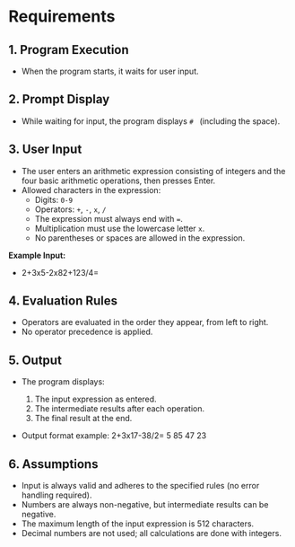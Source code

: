 # Requirements

## 1. Program Execution
- When the program starts, it waits for user input.

## 2. Prompt Display
- While waiting for input, the program displays `# ` (including the space).

## 3. User Input
- The user enters an arithmetic expression consisting of integers and the four basic arithmetic operations, then presses Enter.
- Allowed characters in the expression:
  - Digits: `0-9`
  - Operators: `+`, `-`, `x`, `/`
  - The expression must always end with `=`.
  - Multiplication must use the lowercase letter `x`.
  - No parentheses or spaces are allowed in the expression.

**Example Input:**
- 2+3x5-2x82+123/4=

## 4. Evaluation Rules
- Operators are evaluated in the order they appear, from left to right.
- No operator precedence is applied.

## 5. Output
- The program displays:
  1. The input expression as entered.
  2. The intermediate results after each operation.
  3. The final result at the end.

- Output format example: 2+3x17-38/2= 5 85 47 23

## 6. Assumptions
- Input is always valid and adheres to the specified rules (no error handling required).
- Numbers are always non-negative, but intermediate results can be negative.
- The maximum length of the input expression is 512 characters.
- Decimal numbers are not used; all calculations are done with integers.

